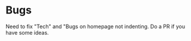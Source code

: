 

# Bugs 
Need to fix "Tech" and "Bugs on homepage not indenting. Do a PR if you have some ideas.
&#10;&#10;&#10;&#10;